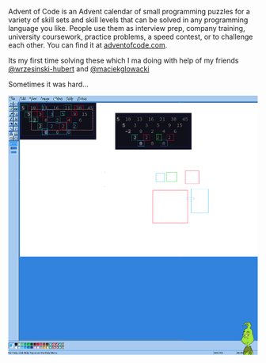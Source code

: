 Advent of Code is an Advent calendar of small programming puzzles for a variety of skill sets and skill levels that can be solved in any programming language you like. People use them as interview prep, company training, university coursework, practice problems, a speed contest, or to challenge each other. You can find it at [adventofcode.com](https://adventofcode.com/2023/about).

Its my first time solving these which I ma doing with help of my friends [@wrzesinski-hubert](https://github.com/wrzesinski-hubert) and [@maciekglowacki](https://github.com/maciekglowacki)

Sometimes it was hard...

![](./img/Day%209.png)